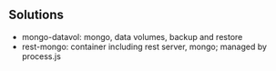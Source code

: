 ## Solutions 

- mongo-datavol: mongo, data volumes, backup and restore
- rest-mongo: container including rest server, mongo; managed by process.js
